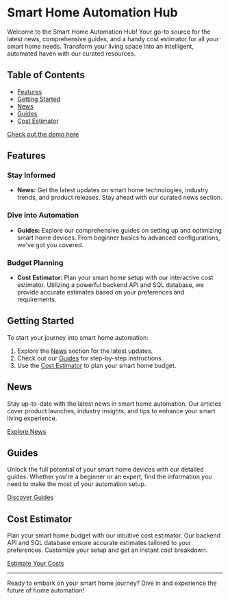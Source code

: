 # Smart Home Automation Hub

Welcome to the Smart Home Automation Hub! Your go-to source for the latest news, comprehensive guides, and a handy cost estimator for all your smart home needs. Transform your living space into an intelligent, automated haven with our curated resources.

## Table of Contents

- [Features](#features)
- [Getting Started](#getting-started)
- [News](#news)
- [Guides](#guides)
- [Cost Estimator](#cost-estimator)

[Check out the demo here](https://automatecolumbus-my.sharepoint.com/:v:/g/personal/mattkarp_automatecolumbus_onmicrosoft_com/EWkB5wL-SkZApCnU2M5byzgByAI0YlMB2d3w58kkJPe_lw?nav=eyJyZWZlcnJhbEluZm8iOnsicmVmZXJyYWxBcHAiOiJPbmVEcml2ZUZvckJ1c2luZXNzIiwicmVmZXJyYWxBcHBQbGF0Zm9ybSI6IldlYiIsInJlZmVycmFsTW9kZSI6InZpZXciLCJyZWZlcnJhbFZpZXciOiJNeUZpbGVzTGlua0NvcHkifX0&e=KYDCaq)

## Features

### Stay Informed

- **News:** Get the latest updates on smart home technologies, industry trends, and product releases. Stay ahead with our curated news section.

### Dive into Automation

- **Guides:** Explore our comprehensive guides on setting up and optimizing smart home devices. From beginner basics to advanced configurations, we've got you covered.

### Budget Planning

- **Cost Estimator:** Plan your smart home setup with our interactive cost estimator. Utilizing a powerful backend API and SQL database, we provide accurate estimates based on your preferences and requirements.

## Getting Started

To start your journey into smart home automation:

1. Explore the [News](#news) section for the latest updates.
2. Check out our [Guides](#guides) for step-by-step instructions.
3. Use the [Cost Estimator](#cost-estimator) to plan your smart home budget.

## News

Stay up-to-date with the latest news in smart home automation. Our articles cover product launches, industry insights, and tips to enhance your smart living experience.

[Explore News](#)

## Guides

Unlock the full potential of your smart home devices with our detailed guides. Whether you're a beginner or an expert, find the information you need to make the most of your automation setup.

[Discover Guides](#)

## Cost Estimator

Plan your smart home budget with our intuitive cost estimator. Our backend API and SQL database ensure accurate estimates tailored to your preferences. Customize your setup and get an instant cost breakdown.

[Estimate Your Costs](#)

---

Ready to embark on your smart home journey? Dive in and experience the future of home automation!
